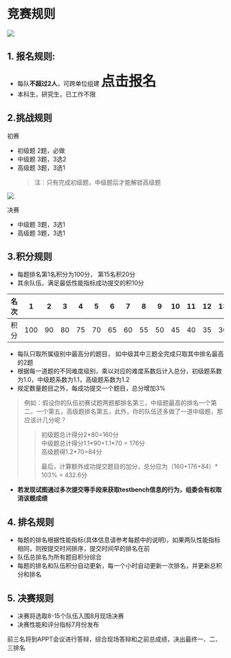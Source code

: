 # 竞赛规则
![](./images/cover.jpg)

## **1. 报名规则**: 
+ 每队**不超过2人**，可跨单位组建
<a href="https://xupsh.github.io/ccc2021/upload.html"><font size="6" ><strong>点击报名</strong></font></a>
+ 本科生，研究生，已工作不限  
  
## **2.挑战规则**
初赛
+ 初级题 2题，必做
+ 中级题 3题，3选2
+ 高级题 3题，3选1
  >注：只有完成初级题，中级题后才能解锁高级题

![](./images/feature_1.png)
  
决赛

+ 中级题 3题，3选1
+ 高级题 3题，3选1

## **3.积分规则**
+ 每题排名第1名积分为100分， 第15名积20分
+ 其余队伍，满足最低性能指标成功提交的积10分

| 名次 | 1 | 2 | 3 | 4 | 5 |6 | 7 | 8 | 9 | 10 | 11 | 12 | 13 | 14 | 15 | 提交 |
|:---:|:--:|:--:|:--:|:--:|:--:|:--:|:--:|:--:|:--:|:--:|:--:|:--:|:--:|:--:|:--:|:--:|
| 积分 | 100 | 90 | 80 | 75 | 70 | 65 | 60 | 55 | 50 | 45 | 40 | 35 | 30 | 25 | 20 | 10 |

+ 每队只取所属级别中最高分的题目， 如中级其中三题全完成只取其中排名最高的2题
+ 根据每一道题的不同难度级别，乘以对应的难度系数后计入总分，初级题系数为1.0，中级题系数为1.1，高级题系数为1.2
+ 规定数量题目之外，每成功提交一个题目，总分增加3%

> 例如：假设你的队伍初赛试题两题都排名第三，中级题最高的排名一个第二，一个第五，高级题排名第五，此外，你的队伍还多做了一道中级题，那应该计几分呢？
> > 初级题总计得分2\*80=160分  
> > 中级题总计得分1.1\*90+1.1\*70 = 176分  
> > 高级题得1.2\*70=84分  
> >
> > 最后，计算额外成功提交题目的加分，总分应为（160+176+84）\* 103% = 432.6分
>

+ **若发现试图通过多次提交等手段来获取testbench信息的行为，组委会有权取消该题成绩**


## **4. 排名规则**
+ 每题的排名根据性能指标(具体信息请参考每题中的说明)，如果两队性能指标相同，则按提交时间排序，提交时间早的排名在前
+ 队伍总排名为所有题目积分综合
+ 每题的排名和队伍积分自动更新，每一个小时自动更新一次排名，并更新总积分和排名

## **5. 决赛规则**  

+ 决赛将选取8-15个队伍入围8月现场决赛
+ 决赛性能和评分指标7月份发布    

前三名将到APPT会议进行答辩，综合现场答辩和之前总成绩，决出最终一、二、三排名

 
